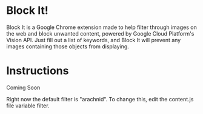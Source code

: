 # Block It!

Block It is a Google Chrome extension made to help filter through images on the web and block unwanted content, powered by Google Cloud Platform's Vision API. Just fill out a list of keywords, and Block It will prevent any images containing those objects from displaying.

# Instructions
Coming Soon


Right now the default filter is "arachnid".
To change this, edit the content.js file variable filter.
